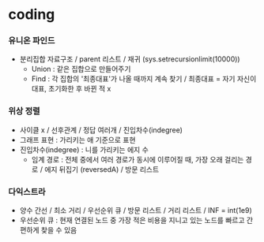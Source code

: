 # coding

### 유니온 파인드
- 분리집합 자료구조 / parent 리스트 / 재귀 (sys.setrecursionlimit(10000))
  - Union : 같은 집합으로 만들어주기
  - Find : 각 집합의 '최종대표'가 나올 때까지 계속 찾기 / 최종대표 = 자기 자신이 대표, 초기화한 후 바뀐 적 x

### 위상 정렬
- 사이클 x / 선후관계 / 정답 여러개 / 진입차수(indegree)
- 그래프 표현 : 가리키는 애 기준으로 표현
- 진입차수(indegree) : 니를 가리키는 에지 수
  - 임계 경로 : 전체 중에서 여러 경로가 동시에 이루어질 때, 가장 오래 걸리는 경로 / 에지 뒤집기 (reversedA) / 방문 리스트

### 다익스트라
- 양수 간선 / 최소 거리 / 우선순위 큐 / 방문 리스트 / 거리 리스트 / INF = int(1e9)
- 우선순위 큐 : 현재 연결된 노드 중 가장 적은 비용을 지니고 있는 노드를 빠르고 간편하게 찾을 수 있음
